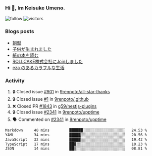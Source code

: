 ### Hi 👋, Im Keisuke Umeno.

<!--
**9renpoto/9renpoto** is a ✨ _special_ ✨ repository because its `README.md` (this file) appears on your GitHub profile.

Here are some ideas to get you started:

- 🔭 I’m currently working on ...
- 🌱 I’m currently learning ...
- 👯 I’m looking to collaborate on ...
- 🤔 I’m looking for help with ...
- 💬 Ask me about ...
- 📫 How to reach me: ...
- 😄 Pronouns: ...
- ⚡ Fun fact: ...
-->

![follow](https://img.shields.io/github/followers/9renpoto?label=Follow&style=social)
![visitors](https://komarev.com/ghpvc/?username=9renpoto&label=Profile%20views&color=0e75b6&style=flat)

### Blogs posts

<!-- BLOG-POST-LIST:START -->
- [朝型](https://9renpoto.win/entry/2024/05/29/im-an-early)
- [子供が生まれました](https://9renpoto.win/entry/2024/04/18/hello-world)
- [紙の本を読む](https://9renpoto.win/entry/2024/02/25/reading-papar-book)
- [ROLLCAKE株式会社にJoinしました](https://9renpoto.win/entry/2024/02/11/join)
- [eza のあるカラフルな生活](https://9renpoto.win/entry/2024/02/01/eza)
<!-- BLOG-POST-LIST:END -->

### Activity

<!--START_SECTION:activity-->
1. 🔒 Closed issue [#901](https://github.com/9renpoto/all-star-thanks/issues/901) in [9renpoto/all-star-thanks](https://github.com/9renpoto/all-star-thanks)
2. 🔒 Closed issue [#1](https://github.com/9renpoto/.github/issues/1) in [9renpoto/.github](https://github.com/9renpoto/.github)
3. ❌ Closed PR [#1843](https://github.com/g59/nestjs-plugins/pull/1843) in [g59/nestjs-plugins](https://github.com/g59/nestjs-plugins)
4. 🔒 Closed issue [#2341](https://github.com/9renpoto/upptime/issues/2341) in [9renpoto/upptime](https://github.com/9renpoto/upptime)
5. 🗣 Commented on [#2341](https://github.com/9renpoto/upptime/issues/2341#issuecomment-2138556096) in [9renpoto/upptime](https://github.com/9renpoto/upptime)
<!--END_SECTION:activity-->

<!--START_SECTION:waka-->

```txt
Markdown     40 mins         ██████░░░░░░░░░░░░░░░░░░░   24.53 %
YAML         34 mins         █████░░░░░░░░░░░░░░░░░░░░   20.56 %
JavaScript   32 mins         █████░░░░░░░░░░░░░░░░░░░░   19.42 %
TypeScript   17 mins         ██▓░░░░░░░░░░░░░░░░░░░░░░   10.23 %
JSON         14 mins         ██▒░░░░░░░░░░░░░░░░░░░░░░   08.81 %
```

<!--END_SECTION:waka-->
